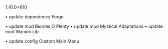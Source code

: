 1.41.0+610

• update dependency Forge

• update mod Biomes O Plenty
• update mod Mystical Adaptations
• update mod Wanion Lib

• update config Custom Main Menu
